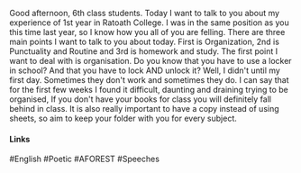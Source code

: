 Good afternoon, 6th class students. Today I want to talk to you about my experience of 1st year in Ratoath College. I was in the same position as you this time last year, so I know how you all of you are felling. There are three main points I want to talk to you about today. First is Organization, 2nd is Punctuality and Routine and 3rd is homework and study. The first point I want to deal with is organisation. Do you know that you have to use a locker in school? And that you have to lock AND unlock it? Well, I didn't until my first day. Sometimes they don't work and sometimes they do. I can say that for the first few weeks I found it difficult, daunting and draining trying to be organised, If you don't have your books for class you will definitely fall behind in class. It is also really important to have a copy instead of using sheets, so aim to keep your folder with you for every subject.


#### Links
#English #Poetic #AFOREST #Speeches 